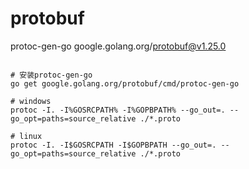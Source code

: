 # protobuf

protoc-gen-go google.golang.org/protobuf@v1.25.0

```shell script

# 安装protoc-gen-go
go get google.golang.org/protobuf/cmd/protoc-gen-go

# windows
protoc -I. -I%GOSRCPATH% -I%GOPBPATH% --go_out=. --go_opt=paths=source_relative ./*.proto

# linux
protoc -I. -I$GOSRCPATH -I$GOPBPATH --go_out=. --go_opt=paths=source_relative ./*.proto

```